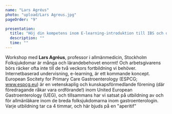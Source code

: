```yaml
---
name: "Lars Agréus"
photo: "upload/Lars Agreus.jpg"
pageOrder: "9"

presentation:
  title: "Höj din kompetens inom E-learning-introduktion till IBS och dyspepsi-två folksjukdomar!"
  description: ""
  time: ""
---
```

Workshop med **Lars Agréus**, professor i allmänmedicin, Stockholm
Folksjukdomar är många och lärandebehovet enormt! Och arbetsgivarens börs räcker ofta inte till de två veckors fortbildning vi behöver. Internetbaserad undervisning, e-learning, är ett kommande koncept. European Socitety for Primary Care Gastroenterology (ESPCG; www.espcg.eu) är en vetenskaplig och kunskapsförmedlande förening (där föredragande råkar vara ordförande!) inom United European Gastroenterology (UEG), och tillsammans har vi satsat på utbildning av och för allmänläkare inom de breda folksjukdomarna inom gastroenterologin. Varje utbildning tar ca 4 timmar, och här bjuds på en "aperitif"

